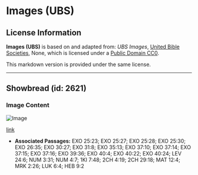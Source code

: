 # Images (UBS)

## License Information

**Images (UBS)** is based on and adapted from: _UBS Images_, [United Bible Societies](https://unitedbiblesocieties.org/), None, which is licensed under a [Public Domain CC0](https://creativecommons.org/public-domain/cc0/).

This markdown version is provided under the same license.



--------------------------------

## Showbread (id: 2621)

### Image Content

![Image](https://cdn.aquifer.bible/aquifer-content/resources/Media/WEB-0448_showbread.jpg)

[link](https://cdn.aquifer.bible/aquifer-content/resources/Media/WEB-0448_showbread.jpg)

* **Associated Passages:** EXO 25:23; EXO 25:27; EXO 25:28; EXO 25:30; EXO 26:35; EXO 30:27; EXO 31:8; EXO 35:13; EXO 37:10; EXO 37:14; EXO 37:15; EXO 37:16; EXO 39:36; EXO 40:4; EXO 40:22; EXO 40:24; LEV 24:6; NUM 3:31; NUM 4:7; 1KI 7:48; 2CH 4:19; 2CH 29:18; MAT 12:4; MRK 2:26; LUK 6:4; HEB 9:2

